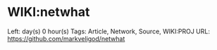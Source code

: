 # WIKI:netwhat

Left:  day(s) 0 hour(s) 
Tags: Article, Network, Source, WIKI:PROJ
URL: https://github.com/markveligod/netwhat